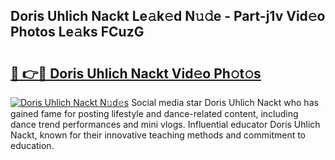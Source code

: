 ## Doris Uhlich Nackt Le𝚊k𝚎d N𝚞𝚍e - Part-j1v Vid𝚎o Photos Le𝚊ks FCuzG

# <h2><a href="http://fb0jaoq.evod.top/?m=Doris+Uhlich+Nackt">🔗 👉🔴 Doris Uhlich Nackt Vid𝚎o Ph𝚘t𝚘s</a></h2>

[![Doris Uhlich Nackt N𝚞d𝚎s](https://i.imgur.com/8V9OHl7.gif)](http://fb0jaoq.evod.top/?m=Doris+Uhlich+Nackt)
Social media star Doris Uhlich Nackt who has gained fame for posting lifestyle and dance-related content, including dance trend performances and mini vlogs. Influential educator Doris Uhlich Nackt, known for their innovative teaching methods and commitment to education. 
